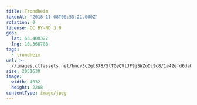 ```yaml
---
title: Trondheim
takenAt: '2018-11-08T06:55:21.000Z'
rotation: 0
license: CC BY-ND 3.0
geo:
  lat: 63.400322
  lng: 10.368788
tags:
  - trondheim
url: >-
  //images.ctfassets.net/bncv3c2gt878/SlTGeQVlJP9jSWZoDc9c8/1e42efd6da093fb4a3d588eb15fbf240/trondheim_45811331891_o
size: 2051630
image:
  width: 4032
  height: 2268
contentType: image/jpeg
---
```


